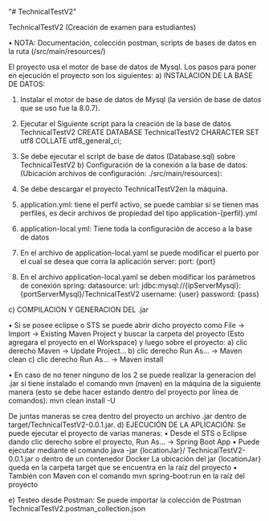 "# TechnicalTestV2"

TechnicalTestV2 (Creación de examen para estudiantes)

• NOTA: Documentación, colección postman, scripts de bases de datos en la ruta (/src/main/resources/)

El proyecto usa el motor de base de datos de Mysql.
Los pasos para poner en ejecución el proyecto son los siguientes:
a)	INSTALACION DE LA BASE DE DATOS:
1.	Instalar el motor de base de datos de Mysql (la versión de base de datos que se uso fue la 8.0.7).
2.	Ejecutar el Siguiente script para la creación de la base de datos TechnicalTestV2 
CREATE DATABASE TechnicalTestV2 CHARACTER SET utf8 COLLATE utf8_general_ci;
3.	Se debe ejecutar el script de base de datos (Database.sql) sobre TechnicalTestV2
b)	Configuración de la conexión a la base de datos: 
(Ubicación archivos de configuración: ./src/main/resources):
1.	Se debe descargar el proyecto TechnicalTestV2en la máquina.
2.	application.yml: tiene el perfil activo, se puede cambiar si se tienen mas perfiles, es decir archivos de propiedad del tipo application-{perfil}.yml
3.	application-local.yml: Tiene toda la configuración de acceso a la base de datos
4.	En el archivo de application-local.yaml se puede modificar el puerto por el cual se desea que corra la aplicación
server: 
  port: {port}

5.	En el archivo application-local.yaml se deben modificar los parámetros de conexión
spring:
  datasource:
    url: jdbc:mysql://{ipServerMysql}:{portServerMysql}/TechnicalTestV2 
    username: {user}
    password: {pass}

c)	COMPILACION Y GENERACION DEL .jar 

•	Si se posee eclipse o STS se puede abrir dicho proyecto como File -> Import -> Existing Maven Project y buscar la carpeta del proyecto (Esto agregara el proyecto en el Workspace) y luego sobre el proyecto: 
a)	clic derecho Maven -> Update Project... 
b)	clic derecho Run As... -> Maven clean 
c)	clic derecho Run As... -> Maven install

•	En caso de no tener ninguno de los 2 se puede realizar la generacion del .jar si tiene instalado el comando mvn (maven) en la máquina de la siguiente manera (esto se debe hacer estando dentro del proyecto por línea de comandos):
mvn clean install -U

De juntas maneras se crea dentro del proyecto un archivo .jar dentro de target/TechnicalTestV2-0.0.1.jar.
d)	EJECUCIÓN DE LA APLICACIÓN:
Se puede ejecutar el proyecto de varias maneras:
•	Desde el STS o Eclipse dando clic derecho sobre el proyecto, Run As... -> Spring Boot App
•	Puede ejecutar mediante el comando java -jar {locationJar}/ TechnicalTestV2-0.0.1.jar o dentro de un contenedor Docker
La ubicación del jar {locationJar} queda en la carpeta target que se encuentra en la raíz del proyecto
•	También con Maven con el comando mvn spring-boot:run en la raíz del proyecto

e)	Testeo desde Postman:
Se puede importar la colección de Postman TechnicalTestV2.postman_collection.json
